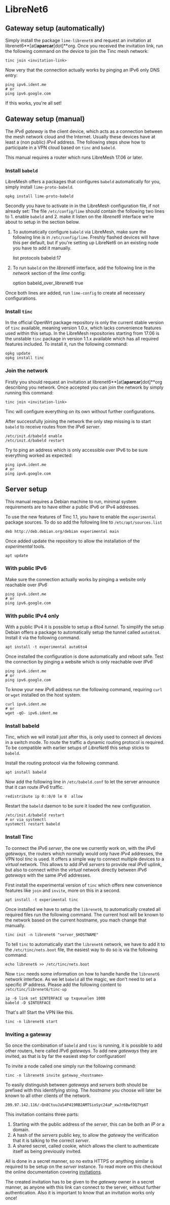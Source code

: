 # LibreNet6

## Gateway setup (automatically)

Simply install the package `lime-librenet6` and request an invitation at
librenet6**[at]**aparcar**[dot]**org. Once you received the invitation link, run
the following command on the device to join the Tinc mesh network:

    tinc join <invitation-link>

Now very that the connection actually works by pinging an IPv6 only DNS entry:

    ping ipv6.ident.me
    # or
    ping ipv6.google.com

If this works, you're all set!

## Gateway setup (manual)

The *IPv6 gateway* is the client device, which acts as a connection between the
mesh network cloud and the Internet. Usually these devices have at least a (non
public) *IPv4* address. The following steps show how to participate in a VPN
cloud based on `tinc` and `babeld`.

This manual requires a router which runs LibreMesh 17.06 or later.

### Install `babeld`

LibreMesh offers a packages that configures `babeld` automatically for you,
simply install `lime-proto-babeld`.

    opkg install lime-proto-babeld

Secondly you have to activate in in the LibreMesh configuration file, if not
already set: The file `/etc/config/lime` should contain the following two lines
to 1. enable `babeld` and 2. make it listen on the *librenet6* interface
we're about to setup in the section below.

1. To automatically configure `babeld` via LibreMesh, make sure the following
   line is in `/etc/config/lime`. Freshly flashed devices will have this per
   default, but if you're setting up LibreNet6 on an existing node you have to
   add it manually.

    list protocols babeld:17 

2. To run `babeld` on the *librenet6* interface, add the following line in the
*network* section of the *lime* config: 

    option babeld_over_librenet6 true

Once both lines are added, run `lime-config` to create all necessary
configurations.

### Install `tinc`

In the official OpenWrt package repository is only the current stable version of
`tinc` available, meaning version 1.0.x, which lacks convenience features used
within this setup. In the LibreMesh repositories starting from 17.06 is the
unstable `tinc` package in version 1.1.x available which has all required
features included. To install it, run the following command:

    opkg update
    opkg install tinc

### Join the network

Firstly you should request an invitation at librenet6**[at]**aparcar**[dot]**org
describing you network.  Once accepted you can join the network by simply
running this command:

    tinc join <invitation-link>

Tinc will configure everything on its own without further configurations.

After successfully joining the network the only step missing is to start
`babeld` to receive routes from the *IPv6 server*.

    /etc/init.d/babeld enable
    /etc/init.d/babeld restart

Try to ping an address which is only accessible over IPv6 to be sure everything
worked as expected:

    ping ipv6.ident.me
    # or
    ping ipv6.google.com

## Server setup

This manual requires a Debian machine to run, minimal system requirements are to
have either a public IPv6 or IPv4 addresses.

To use the new features of Tinc 1.1, you have to enable the `experimental`
package sources. To do so add the following line to `/etc/apt/sources.list`

    deb http://deb.debian.org/debian experimental main

Once added update the repository to allow the installation of the *experimental*
tools.

    apt update

### With public IPv6

Make sure the connection actually works by pinging a website only reachable over
*IPv6*

    ping ipv6.ident.me
    # or
    ping ipv6.google.com

### With public IPv4 only

With a public IPv4 it is possible to setup a *6to4 tunnel*. To simplify the
setup Debian offers a package to automatically setup the tunnel called
`auto6to4`. Install it via the following command.

    apt install -t experimental auto6to4

Once installed the configuration is done automatically and reboot safe. Test the
connection by pinging a website which is only reachable over *IPv6*

    ping ipv6.ident.me
    # or
    ping ipv6.google.com

To know your new *IPv6* address run the following command, requiring `curl` or
`wget` installed on the host system.

    curl ipv6.ident.me
    # or
    wget -qO- ipv6.ident.me

### Install babeld

Tinc, which we will install just after this, is only used to connect all devices
in a switch mode. To route the traffic a dynamic routing protocol is required.
To be compatible with earlier setups of *LibreNet6* this setup sticks to
`babeld`.

Install the routing protocol via the following command.

    apt install babeld

Now add the following line in `/etc/babeld.conf` to let the server announce that
it can route *IPv6* traffic.

    redistribute ip 0::0/0 le 0  allow

Restart the `babeld` daemon to be sure it loaded the new configuration.

    /etc/init.d/babeld restart
    # or via systemctl
    systemctl restart babeld

### Install Tinc

To connect the *IPv6 server*, the one we currently work on, with the *IPv6
gateways*, the routers which normally would only have *IPv4* addresses, the VPN
tool *tinc* is used. It offers a simple way to connect multiple devices to a
*virtual* network. This allows to add *IPv6 servers* to provide real *IPv6*
uplink, but also to connect within the *virtual* network directly between *IPv6
gateways* with the same *IPv6* addresses.

First install the experimental version of `tinc` which offers new convenience
features like `join` and `invite`, more on this in a second.

    apt install -t experimental tinc


Once installed we have to setup the `librenet6`, to automatically created all
required files run the following command. The current host will be known to the
network based on the current hostname, you mach change that manually.

    tinc init -n librenet6 "server_$HOSTNAME"

To tell `tinc` to automatically start the `librenet6` network, we have to add it
to the `/etc/tinc/nets.boot` file, the easiest way to do so is via the following
command.

    echo librenet6 >> /etc/tinc/nets.boot

Now `tinc` needs some information on how to handle handle the `librenet6`
network interface. As we let `babeld` all the magic, we don't need to set a
specific *IP* address. Please add the following content to
`/etc/tinc/librenet6/tinc-up`

    ip -6 link set $INTERFACE up txqueuelen 1000
    babeld -D $INTERFACE

That's all! Start the VPN like this.

    tinc -n librenet6 start

### Inviting a gateway

So once the combination of `babeld` and `tinc` is running, it is possible to
add other routers, here called *IPv6 gateways*. To add new *gateways* they are
invited, as that is by far the easiest step for configuration!

To invite a node called one simply run the following command:

    tinc -n librenet6 invite gateway_<hostname>

To easily distinguish between *gateways* and *servers* both should be prefixed
with this identifying string. The *hostname* you choose will later be known to
all other clients of the network.

    209.97.142.116/-Qn8CtuuJaS4P419RB2AMTSioSyc24aP_xwJr6BwfOQ7Yp6T

This invitation contains three parts:

1. Starting with the public address of the *server*, this can be both an *IP* or
   a domain.
2. A hash of the *servers* public key, to allow the *gateway* the verification
   that it is talking to the correct *server*.
3. A shared secret, called cookie, which allows the client to authenticate
   itself as being previously invited.

All is done in a secret manner, so no extra HTTPS or anything similar is
required to be setup on the *server* instance. To read more on this checkout the
online documentation covering
[invitations](http://tinc-vpn.org/documentation-1.1/How-invitations-work.html#How-invitations-work).

The created invitation has to be given to the *gateway* owner in a secret
manner, as anyone with this link can connect to the server, without further
authentication. Also it is important to know that an invitation works only once!
